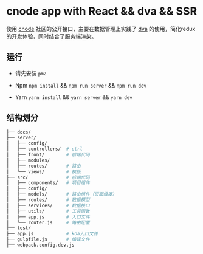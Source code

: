 # cnode app with React && dva && SSR
使用 [cnode](https://cnodejs.org/api) 社区的公开接口，主要在数据管理上实践了 [dva](https://github.com/dvajs/dva) 的使用，简化redux的开发体验，同时结合了服务端渲染。

## 运行
- 请先安装 `pm2`


- Npm
`npm install` && `npm run server` && `npm run dev`


- Yarn
`yarn install` && `yarn server` && `yarn dev`


## 结构划分
```bash
├── docs/
├── server/
│   ├── config/
│   ├── controllers/  # ctrl
│   ├── front/        # 前端代码
│   ├── modules/
│   ├── routes/       # 路由
│   └── views/        # 模版
├── src/              # 前端代码
│   ├── components/   # 项目组件
│   ├── config/
│   ├── models/       # 路由组件（页面维度）
│   ├── routes/       # 数据模型
│   ├── services/     # 数据接口
│   ├── utils/        # 工具函数
│   ├── app.js        # 入口文件
│   └── router.js     # 路由配置
├── test/
├── app.js            # koa入口文件
├── gulpfile.js       # 编译文件
├── webpack.config.dev.js
```

